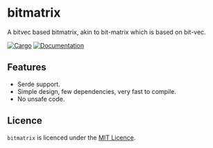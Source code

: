 # bitmatrix

A bitvec based bitmatrix, akin to bit-matrix which is based on bit-vec.

[![Cargo](https://img.shields.io/crates/v/bitmatrix.svg)](https://crates.io/crates/bitmatrix)
[![Documentation](https://docs.rs/bitmatrix/badge.svg)](https://docs.rs/bitmatrix)

## Features

- Serde support.
- Simple design, few dependencies, very fast to compile.
- No unsafe code.

## Licence

`bitmatrix` is licenced under the [MIT Licence](http://opensource.org/licenses/MIT).
